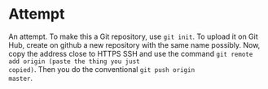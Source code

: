 # Attempt

An attempt.
To make this a Git repository, use <code>git init</code>. To upload it on Git Hub, create on github a new repository with the same name possibly. Now, copy the address close to HTTPS SSH and use the command <code>git remote add origin (paste the thing you just copied)</code>. Then you do the conventional <code>git push origin master</code>.
